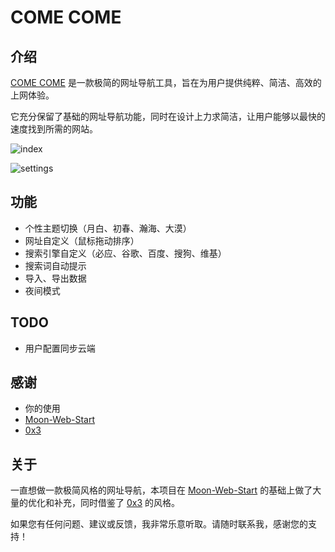 # COME COME

## 介绍

[COME COME](https://comecome.cc) 是一款极简的网址导航工具，旨在为用户提供纯粹、简洁、高效的上网体验。

它充分保留了基础的网址导航功能，同时在设计上力求简洁，让用户能够以最快的速度找到所需的网站。

![index](https://comecome.cc/img/index.png)

![settings](https://comecome.cc/img/settings.png)

## 功能

- 个性主题切换（月白、初春、瀚海、大漠）
- 网址自定义（鼠标拖动排序）
- 搜索引擎自定义（必应、谷歌、百度、搜狗、维基）
- 搜索词自动提示
- 导入、导出数据
- 夜间模式

## TODO

- 用户配置同步云端

## 感谢

- 你的使用
- [Moon-Web-Start](https://github.com/jic999/moon-web-start)
- [0x3](https://0x3.com)

## 关于

一直想做一款极简风格的网址导航，本项目在 [Moon-Web-Start](https://github.com/jic999/moon-web-start) 的基础上做了大量的优化和补充，同时借鉴了 [0x3](https://0x3.com) 的风格。

如果您有任何问题、建议或反馈，我非常乐意听取。请随时联系我，感谢您的支持！
